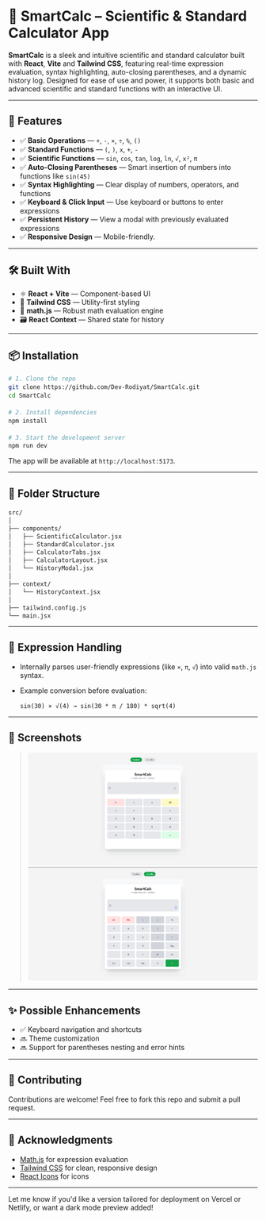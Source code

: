 # 🧠 SmartCalc – Scientific & Standard Calculator App

**SmartCalc** is a sleek and intuitive scientific and standard calculator built with **React**, **Vite** and **Tailwind CSS**, featuring real-time expression evaluation, syntax highlighting, auto-closing parentheses, and a dynamic history log. Designed for ease of use and power, it supports both basic and advanced scientific and standard functions with an interactive UI.

---

## 🚀 Features

* ✅ **Basic Operations** — `+`, `-`, `×`, `÷`, `%`, `()`
* ✅ **Standard Functions** — `(`, `)`, `x`, `+`, `-`
* ✅ **Scientific Functions** — `sin`, `cos`, `tan`, `log`, `ln`, `√`, `x²`, `π`
* ✅ **Auto-Closing Parentheses** — Smart insertion of numbers into functions like `sin(45)`
* ✅ **Syntax Highlighting** — Clear display of numbers, operators, and functions
* ✅ **Keyboard & Click Input** — Use keyboard or buttons to enter expressions
* ✅ **Persistent History** — View a modal with previously evaluated expressions
* ✅ **Responsive Design** — Mobile-friendly.

---

## 🛠️ Built With

* ⚛️ **React + Vite** — Component-based UI
* 🎨 **Tailwind CSS** — Utility-first styling
* 🧮 **math.js** — Robust math evaluation engine
* 🗃️ **React Context** — Shared state for history

---

## 📦 Installation

```bash
# 1. Clone the repo
git clone https://github.com/Dev-Rodiyat/SmartCalc.git
cd SmartCalc

# 2. Install dependencies
npm install

# 3. Start the development server
npm run dev
```

The app will be available at `http://localhost:5173`.

---

## 📁 Folder Structure

```
src/
│
├── components/
│   ├── ScientificCalculator.jsx
│   ├── StandardCalculator.jsx
│   ├── CalculatorTabs.jsx
│   ├── CalculatorLayout.jsx
│   └── HistoryModal.jsx
│
├── context/
│   └── HistoryContext.jsx
│
├── tailwind.config.js
└── main.jsx
```

---

## 🧠 Expression Handling

* Internally parses user-friendly expressions (like `×`, `π`, `√`) into valid `math.js` syntax.
* Example conversion before evaluation:

  ```
  sin(30) × √(4) → sin(30 * π / 180) * sqrt(4)
  ```

---

## 📸 Screenshots

> ![Standard Calculator](image.png) ![Scientific Calculator](image-1.png)

---

## ✨ Possible Enhancements

* ✅ Keyboard navigation and shortcuts
* 🔜 Theme customization
* 🔜 Support for parentheses nesting and error hints

---

## 🤝 Contributing

Contributions are welcome! Feel free to fork this repo and submit a pull request.

---

## 🙌 Acknowledgments

* [Math.js](https://mathjs.org/) for expression evaluation
* [Tailwind CSS](https://tailwindcss.com/) for clean, responsive design
* [React Icons](https://react-icons.github.io/react-icons/) for icons

---

Let me know if you'd like a version tailored for deployment on Vercel or Netlify, or want a dark mode preview added!
